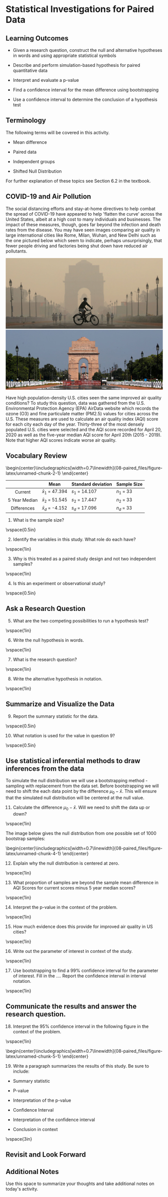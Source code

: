 # Statistical Investigations for Paired Data


## Learning Outcomes

* Given a research question, construct the null and alternative hypotheses
  in words and using appropriate statistical symbols
  
* Describe and perform simulation-based hypothesis for paired quantitative data

* Interpret and evaluate a p-value

* Find a confidence interval for the mean difference using bootstrapping

* Use a confidence interval to determine the conclusion of a hypothesis test

## Terminology

The following terms will be covered in this activity.

* Mean difference

* Paired data

* Independent groups

* Shifted Null Distribution

For further explanation of these topics see Section 6.2 in the textbook.

## COVID-19 and Air Pollution

The social distancing efforts and stay-at-home directives to help combat the spread of COVID-19 have appeared to help 'flatten the curve' across the United States, albeit at a high cost to many individuals and businesses. The impact of these measures, though, goes far beyond the infection and death rates from the disease. You may have seen images comparing air quality in large international cities like Rome, Milan, Wuhan, and New Delhi such as the one pictured below which seem to indicate, perhaps unsurprisingly, that fewer people driving and factories being shut down have reduced air pollutants. 

![](images/air_pollution.png)

Have high population-density U.S. cities seen the same improved air quality conditions? To study this question, data was gathered from the U.S. Environmental Protection Agency (EPA) AirData website which records the ozone (O3) and fine particulate matter (PM2.5) values for cities across the U.S. These measures are used to calculate an air quality index (AQI) score for each city each day of the year. Thirty-three of the most densely populated U.S. cities were selected and the AQI score recorded for April 20, 2020 as well as the five-year median AQI score for April 20th (2015 - 2019). Note that higher AQI scores indicate worse air quality.

## Vocabulary Review



\begin{center}\includegraphics[width=0.7\linewidth]{08-paired_files/figure-latex/unnamed-chunk-2-1} \end{center}


|               |         Mean         | Standard deviation | Sample Size |
|:-------------:|:--------------------:|--------------------|-------------|
| Current       | $\bar{x}_1$ = 47.394 | $s_1$ = 14.107     | $n_1$ = 33  |
| 5 Year Median | $\bar{x}_2$ = 51.545 | $s_2$ = 17.447     | $n_2$ = 33  |
| Differences   | $\bar{x}_d$ = -4.152 | $s_d$ = 17.096     | $n_d$ = 33  |

1. What is the sample size? 

\vspace{0.5in}

2.  Identify the variables in this study.  What role do each have?

\vspace{1in}

3. Why is this treated as a paired study design and not two independent samples?

\vspace{1in}

4. Is this an experiment or observational study?

\vspace{0.5in}

## Ask a Research Question

5. What are the two competing possibilities to run a hypothesis test?

\vspace{1in}

6. Write the null hypothesis in words.

\vspace{1in}

7. What is the research question?

\vspace{1in}

8. Write the alternative hypothesis in notation.

\vspace{1in}


## Summarize and Visualize the Data 

9. Report the summary statistic for the data.  

\vspace{0.5in}

10. What notation is used for the value in question 9? 

\vspace{0.5in}


## Use statistical inferential methods to draw inferences from the data

To simulate the null distribution we will use a bootstrapping method - sampling with replacement from the data set.  Before bootstrapping we will need to shift the each data point by the difference $\mu_0 - \bar{x}$.  This will ensure that the simulated null distribution will be centered at the null value.  

11. Calculate the difference $\mu_0 - \bar{x}$.  Will we need to shift the data up or down?

\vspace{1in}



The image below gives the null distribution from one possible set of 1000 bootstrap samples:


\begin{center}\includegraphics[width=0.7\linewidth]{08-paired_files/figure-latex/unnamed-chunk-4-1} \end{center}


12. Explain why the null distribution is centered at zero. 

\vspace{1in}

13. What proportion of samples are beyond the sample mean difference in AQI Scores for current scores minus 5 year median scores?

\vspace{1in}

14. Interpret the p-value in the context of the problem.

\vspace{1in}

15. How much evidence does this provide for improved air quality in US cities?

\vspace{1in}

16. Write out the parameter of interest in context of the study.

\vspace{1in}

17.  Use bootstrapping to find a 99% confidence interval for the parameter of interest.  Fill in the ....
Report the confidence interval in interval notation.

\vspace{1in}

## Communicate the results and answer the research question.

18. Interpret the 95% confidence interval in the following figure in the context of the problem.

\vspace{1in}


\begin{center}\includegraphics[width=0.7\linewidth]{08-paired_files/figure-latex/unnamed-chunk-5-1} \end{center}

19.  Write a paragraph summarizes the results of this study.  Be sure to include:

* Summary statistic

* P-value

* Interpretation of the p-value

* Confidence Interval

* Interpretation of the confidence interval

* Conclusion in context

\vspace{3in}

## Revisit and Look Forward




## Additional Notes

Use this space to summarize your thoughts and take additional notes on today's activity.
